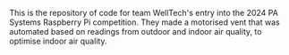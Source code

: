 This is the repository of code for team WellTech's entry into the 2024 PA Systems Raspberry Pi competition. They made a motorised vent that was automated based on readings from outdoor and indoor air quality, to optimise indoor air quality.
